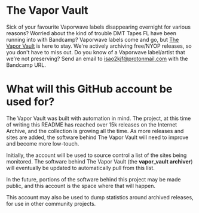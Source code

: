 # The Vapor Vault
Sick of your favourite Vaporwave labels disappearing overnight for various reasons? Worried about the kind of trouble DMT Tapes FL have been running into with Bandcamp? Vaporwave labels come and go, but [The Vapor Vault](https://archive.org/details/vapor-vault) is here to stay. We're actively archiving free/NYOP releases, so you don't have to miss out. Do you know of a Vaporwave label/artist that we're not preserving? Send an email to isao2kjf@protonmail.com with the Bandcamp URL.

# What will this GitHub account be used for?
The Vapor Vault was built with automation in mind. The project, at this time of writing this README has reached over 15k releases on the Internet Archive, and the collection is growing all the time. As more releases and sites are added, the software behind The Vapor Vault will need to improve and become more low-touch.

Initially, the account will be used to source control a list of the sites being monitored. The software behind The Vapor Vault (the **vapor_vault archiver**) will eventually be updated to automatically pull from this list.

In the future, portions of the software behind this project may be made public, and this account is the space where that will happen.

This account may also be used to dump statistics around archived releases, for use in other community projects.
